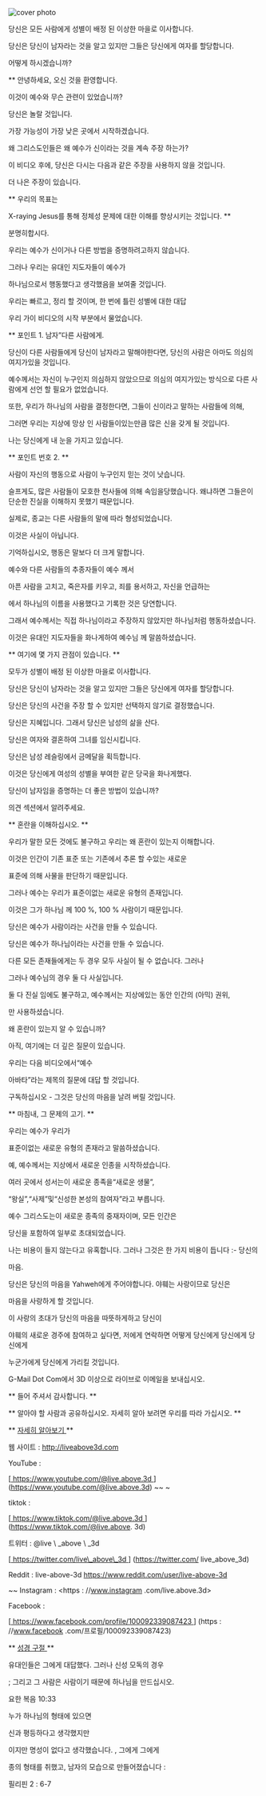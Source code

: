 ![cover photo](../cover.jpg "cover-photo")

당신은 모든 사람에게 성별이 배정 된 이상한 마을로 이사합니다.

당신은 당신이 남자라는 것을 알고 있지만 그들은 당신에게 여자를 할당합니다.

어떻게 하시겠습니까?

** 안녕하세요, 오신 것을 환영합니다.

이것이 예수와 무슨 관련이 있었습니까?

당신은 놀랄 것입니다.

가장 가능성이 가장 낮은 곳에서 시작하겠습니다.

왜 그리스도인들은 왜 예수가 신이라는 것을 계속 주장 하는가?

이 비디오 후에, 당신은 다시는 다음과 같은 주장을 사용하지 않을 것입니다.

더 나은 주장이 있습니다.

** 우리의 목표는

X-raying Jesus를 통해 정체성 문제에 대한 이해를 향상시키는 것입니다. **

분명히합시다.

우리는 예수가 신이거나 다른 방법을 증명하려고하지 않습니다.

그러나 우리는 유대인 지도자들이 예수가

하나님으로서 행동했다고 생각했음을 보여줄 것입니다.

우리는 빠르고, 정리 할 것이며, 한 번에 틀린 성별에 대한 대답

우리 가이 비디오의 시작 부분에서 물었습니다.

** 포인트 1. 남자”다른 사람에게.

당신이 다른 사람들에게 당신이 남자라고 말해야한다면, 당신의 사람은 아마도 의심의 여지가있을 것입니다.

예수께서는 자신이 누구인지 의심하지 않았으므로 의심의 여지가있는 방식으로 다른 사람에게 선언 할 필요가 없었습니다.

또한, 우리가 하나님의 사람을 결정한다면, 그들이 신이라고 말하는 사람들에 의해,

그러면 우리는 지상에 망상 인 사람들이있는만큼 많은 신을 갖게 될 것입니다.

나는 당신에게 내 눈을 가지고 있습니다.

** 포인트 번호 2. **

사람이 자신의 행동으로 사람이 누구인지 믿는 것이 낫습니다.

슬프게도, 많은 사람들이 모호한 천사들에 의해 속임을당했습니다. 왜냐하면 그들은이 단순한 진실을 이해하지 못했기 때문입니다.

실제로, 종교는 다른 사람들의 말에 따라 형성되었습니다.

이것은 사실이 아닙니다.

기억하십시오, 행동은 말보다 더 크게 말합니다.

예수와 다른 사람들의 추종자들이 예수 께서

아픈 사람을 고치고, 죽은자를 키우고, 죄를 용서하고, 자신을 언급하는

에서 하나님의 이름을 사용했다고 기록한 것은 당연합니다.

그래서 예수께서는 직접 하나님이라고 주장하지 않았지만 하나님처럼 행동하셨습니다.

이것은 유대인 지도자들을 화나게하여 예수님 께 말씀하셨습니다.

** 여기에 몇 가지 관점이 있습니다. **

모두가 성별이 배정 된 이상한 마을로 이사합니다.

당신은 당신이 남자라는 것을 알고 있지만 그들은 당신에게 여자를 할당합니다.

당신은 당신의 사건을 주장 할 수 있지만 선택하지 않기로 결정했습니다.

당신은 지혜입니다. 그래서 당신은 남성의 삶을 산다.

당신은 여자와 결혼하여 그녀를 임신시킵니다.

당신은 남성 레슬링에서 금메달을 획득합니다.

이것은 당신에게 여성의 성별을 부여한 같은 당국을 화나게했다.

당신이 남자임을 증명하는 더 좋은 방법이 있습니까?

의견 섹션에서 알려주세요.

** 혼란을 이해하십시오. **

우리가 말한 모든 것에도 불구하고 우리는 왜 혼란이 있는지 이해합니다.

이것은 인간이 기존 표준 또는 기존에서 추론 할 수있는 새로운

표준에 의해 사물을 판단하기 때문입니다.

그러나 예수는 우리가 표준이없는 새로운 유형의 존재입니다.

이것은 그가 하나님 께 100 %, 100 % 사람이기 때문입니다.

당신은 예수가 사람이라는 사건을 만들 수 있습니다.

당신은 예수가 하나님이라는 사건을 만들 수 있습니다.

다른 모든 존재들에게는 두 경우 모두 사실이 될 수 없습니다. 그러나

그러나 예수님의 경우 둘 다 사실입니다.

둘 다 진실 임에도 불구하고, 예수께서는 지상에있는 동안 인간의 (아믹) 권위,

만 사용하셨습니다.

왜 혼란이 있는지 알 수 있습니까?

아직, 여기에는 더 깊은 질문이 있습니다.

우리는 다음 비디오에서“예수

아바타”라는 제목의 질문에 대답 할 것입니다.

구독하십시오 - 그것은 당신의 마음을 날려 버릴 것입니다.

** 마침내, 그 문제의 고기. **

우리는 예수가 우리가

표준이없는 새로운 유형의 존재라고 말씀하셨습니다.

예, 예수께서는 지상에서 새로운 인종을 시작하셨습니다.

여러 곳에서 성서는이 새로운 종족을“새로운 생물”,

“왕실”,“사제”및“신성한 본성의 참여자”라고 부릅니다.

예수 그리스도는이 새로운 종족의 중재자이며, 모든 인간은

당신을 포함하여 일부로 초대되었습니다.

나는 비용이 들지 않는다고 유혹합니다. 그러나 그것은 한 가지 비용이 듭니다 :- 당신의

마음.

당신은 당신의 마음을 Yahweh에게 주어야합니다. 야훼는 사랑이므로 당신은

마음을 사랑하게 할 것입니다.

이 사랑의 초대가 당신의 마음을 따뜻하게하고 당신이

야훼의 새로운 경주에 참여하고 싶다면, 저에게 연락하면 어떻게 당신에게 당신에게 당신에게

누군가에게 당신에게 가리킬 것입니다.

G-Mail Dot Com에서 3D 이상으로 라이브로 이메일을 보내십시오.

** 들어 주셔서 감사합니다. **

** 알아야 할 사람과 공유하십시오. 자세히 알아 보려면 우리를 따라 가십시오. **

** <u> 자세히 알아보기 </u> **

웹 사이트 : <http://liveabove3d.com>

YouTube :

[<U> https://www.youtube.com/@live.above.3d </u>] (https://www.youtube.com/@live.above.3d) ~~ ~

tiktok :

[<u> https://www.tiktok.com/@live.above.3d </u>] (https://www.tiktok.com/@live.above. 3d)

트위터 : @live \ _above \ _3d

[<u> https://twitter.com/live\_above\_3d </u>] (https://twitter.com/ live_above_3d)

Reddit : live-above-3d <https://www.reddit.com/user/live-above-3d>

~~ Instagram : <https : //www.instagram .com/live.above.3d>

Facebook :

[<u> https://www.facebook.com/profile/100092339087423 </u>] (https : //www.facebook .com/프로필/100092339087423)

** <u> 성경 구절 </u> **

유대인들은 그에게 대답했다. 그러나 신성 모독의 경우

; 그리고 그 사람은 사람이기 때문에 하나님을 만드십시오.

요한 복음 10:33

누가 하나님의 형태에 있으면

신과 평등하다고 생각했지만

이지만 명성이 없다고 생각했습니다. , 그에게 그에게

종의 형태를 취했고, 남자의 모습으로 만들어졌습니다 :

필리핀 2 : 6-7